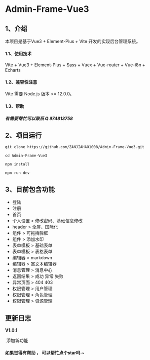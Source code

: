 

# Admin-Frame-Vue3

## 1、介绍
本项目是基于Vue3 + Element-Plus + Vite 开发的实现后台管理系统。

#### 1.1、使用技术
Vite + Vue3 + Element-Plus + Sass + Vuex + Vue-router + Vue-i8n + Echarts
#### 1.2、兼容性注意
Vite 需要 Node.js 版本 >= 12.0.0。
#### 1.3、帮助
##### 有需要帮忙可以联系 Q 974813758

## 2、项目运行
`git clone https://github.com/ZANJIAHAO1008/Admin-Frame-Vue3.git`

`cd Admin-Frame-Vue3`

`npm install `

`npm run dev`



## 3、目前包含功能

- 登陆
- 注册
- 首页
- 个人设置 > 修改密码、基础信息修改
- header > 全屏、国际化
- 组件 > 可拖拽弹框
- 组件 > 添加水印
- 表单模板 > 基础表单
- 表单模板 > 表格表单
- 编辑器  > markdown
- 编辑器  > 富文本编辑器
- 消息管理 > 消息中心
- 返回结果 > 成功 异常 失败
- 异常页面 > 404  403
- 权限管理 > 用户管理
- 权限管理 > 角色管理
- 权限管理 > 资源管理



## 更新日志

 **V1.0.1** 

​    添加新功能











#### 如果觉得有帮助 ， 可以帮忙点个star吗 ~

